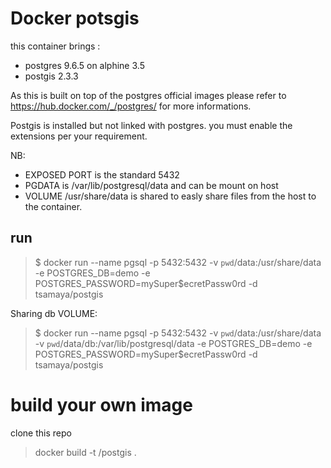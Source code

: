 # Docker potsgis

this container brings :
- postgres 9.6.5 on alphine 3.5
- postgis 2.3.3

As this is built on top of the postgres official images please refer to https://hub.docker.com/_/postgres/ for more informations.


Postgis is installed but not linked with postgres. you must enable the extensions per your requirement.

NB:
- EXPOSED PORT is the standard 5432
- PGDATA is /var/lib/postgresql/data and can be mount on host
- VOLUME /usr/share/data is shared to easly share files from the host to the container.

## run
  > $ docker run --name pgsql -p 5432:5432 -v `pwd`/data:/usr/share/data -e POSTGRES_DB=demo -e POSTGRES_PASSWORD=mySuper$ecretPassw0rd -d tsamaya/postgis

Sharing db VOLUME:
  > $ docker run --name pgsql -p 5432:5432 -v `pwd`/data:/usr/share/data -v `pwd`/data/db:/var/lib/postgresql/data -e POSTGRES_DB=demo -e POSTGRES_PASSWORD=mySuper$ecretPassw0rd -d tsamaya/postgis


# build your own image
  clone this repo
  > docker build -t <repo>/postgis .
